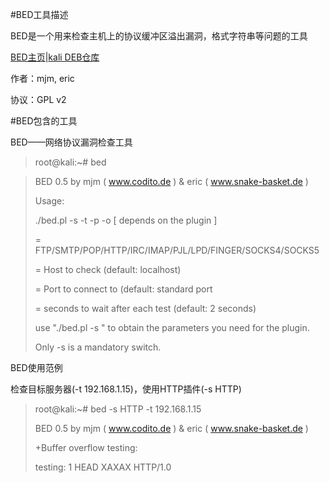 #BED工具描述

BED是一个用来检查主机上的协议缓冲区溢出漏洞，格式字符串等问题的工具

[BED主页](http://www.snake-basket.de/)|[kali DEB仓库](http://git.kali.org/gitweb/?p=packages/bed.git;a=summary)

作者：mjm, eric

协议：GPL v2

#BED包含的工具

BED——网络协议漏洞检查工具

>root@kali:~# bed

> BED 0.5 by mjm ( www.codito.de ) & eric ( www.snake-basket.de )
> 
>Usage:
>
>./bed.pl -s <plugin> -t <target> -p <port> -o <timeout> [ depends on the plugin ]
>
><plugin>   = FTP/SMTP/POP/HTTP/IRC/IMAP/PJL/LPD/FINGER/SOCKS4/SOCKS5
>
><target>   = Host to check (default: localhost)
>
><port>     = Port to connect to (default: standard port
>
><timeout>  = seconds to wait after each test (default: 2 seconds)
>
>use "./bed.pl -s <plugin>" to obtain the parameters you need for the plugin.
>
>Only -s is a mandatory switch.

BED使用范例

检查目标服务器(-t 192.168.1.15)，使用HTTP插件(-s HTTP)

>root@kali:~# bed -s HTTP -t 192.168.1.15
>
>BED 0.5 by mjm ( www.codito.de ) & eric ( www.snake-basket.de )
>
>+Buffer overflow testing:
>
>testing: 1  HEAD XAXAX HTTP/1.0
